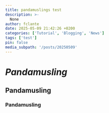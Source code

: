 ```yaml
---
title: pandamuslings test
description: >-
  None
author: fclante
date: 2025-05-09 21:42:26 +0200
categories: ['Tutorial', 'Blogging', 'News']
tags: ['test']
pin: false
media_subpath: '/posts/20250509'
---
```


# _*Pandamusling*_
## __Pandamusling__
### **Pandamusling**